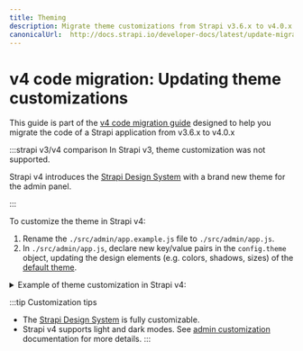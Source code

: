 ```yaml
---
title: Theming
description: Migrate theme customizations from Strapi v3.6.x to v4.0.x with step-by-step instructions
canonicalUrl:  http://docs.strapi.io/developer-docs/latest/update-migration-guides/migration-guides/v4/code/frontend/theming.html
---
```


# v4 code migration: Updating theme customizations

This guide is part of the [v4 code migration guide](/dev-docs/migration/v3-to-v4/code-migration.md) designed to help you migrate the code of a Strapi application from v3.6.x to v4.0.x

:::strapi v3/v4 comparison
In Strapi v3, theme customization was not supported.

Strapi v4 introduces the [Strapi Design System](https://design-system.strapi.io/) with a brand new theme for the admin panel.

:::

To customize the theme in Strapi v4:

1. Rename the `./src/admin/app.example.js` file to `./src/admin/app.js`.
2. In `./src/admin/app.js`, declare new key/value pairs in the `config.theme` object, updating the design elements (e.g. colors, shadows, sizes) of the [default theme](https://github.com/strapi/design-system/tree/main/packages/strapi-design-system/src/themes/lightTheme).

<details>
<summary> Example of theme customization in Strapi v4:</summary>

```js title="path: ./src/admin/app.js"

export default {
  config: {
    theme: {
      colors, shadows, sizes, …
    }
  },
  bootstrap() {},
};
```

</details>

:::tip Customization tips
* The [Strapi Design System](https://design-system.strapi.io/) is fully customizable.
* Strapi v4 supports light and dark modes. See [admin customization](/dev-docs/admin-panel-customization#theme-extension) documentation for more details.
:::
